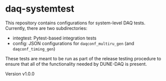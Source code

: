 # daq-systemtest

This repository contains configurations for system-level DAQ tests. Currently, there are two subdirectories:
* integtest: Pytest-based integration tests
* config: JSON configurations for `daqconf_multiru_gen` (and `daqconf_timing_gen`)

These tests are meant to be run as part of the release testing procedure to ensure that all of the functionality needed by DUNE-DAQ is present.

Version v1.0.0

